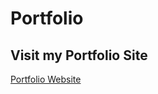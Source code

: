 # Portfolio
## Visit my Portfolio Site



[Portfolio Website](https://ayushanandmishra.github.io/portfolio/)
